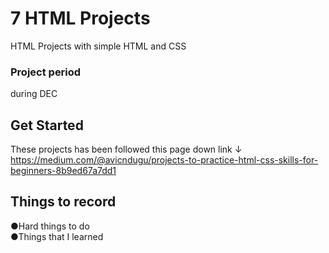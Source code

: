 # 7 HTML Projects
HTML Projects with simple HTML and CSS

### Project period
during DEC

## Get Started
These projects has been followed this page down link ↓
https://medium.com/@avicndugu/projects-to-practice-html-css-skills-for-beginners-8b9ed67a7dd1


## Things to record
  ●Hard things to do  
  ●Things that I learned
